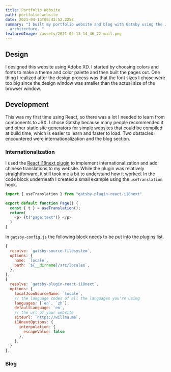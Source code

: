 ```yaml
---
title: Portfolio Website
path: portfolio-website
date: 2021-04-13T06:42:52.225Z
summary: "I built my portfolio website and blog with Gatsby using the JAMstack
  architecture. "
featuredImage: /assets/2021-04-13-14_46_22-mail.png
---
```

## Design

I designed this website using Adobe XD. I started by choosing colors and fonts to make a theme and color palette and then built the pages out. One thing I realized after the design process was that the font sizes I chose were too big since the design window was smaller than the actual size of the browser window. 

## Development

This was my first time using React, so there was a lot I needed to learn from components to JSX. I chose Gatsby because many people recommended it and other static site generators for simple websites that could be compiled at build time, which is easier to learn and faster to load. Two obstacles I encountered were internationalization and the blog section.

### Internationalization

I used the [React I18next plugin](https://www.gatsbyjs.com/plugins/gatsby-plugin-react-i18next/) to implement internationalization and add chinese translations to my website. While the plugin was relatively straightforward, it still took me a bit to understand how it worked. In the code block underneath I created a small example using the `useTranslation` hook.

```javascript
import { useTranslation } from "gatsby-plugin-react-i18next"

export default function Page() {
  const { t } = useTranslation();
  return(
    <p> {t("page:text")} </p>
  )
}
```

In `gatsby-config.js` the following block needs to be put into the plugins list.

```javascript
{
  resolve: `gatsby-source-filesystem`,
  options: {
    name: `locale`,
    path: `${__dirname}/src/locales`,
  },
},
{
  resolve: `gatsby-plugin-react-i18next`,
  options: {
    localJsonSourceName: `locale`,
    // the language codes of all the languages you're using
    languages: [`en`, `zh`],
    defaultLanguage: `en`,
    // the url of your website
    siteUrl: `https://willma.me`,
    i18nextOptions: {
      interpolation: {
        escapeValue: false
      },
    },
  }
},
```

### Blog